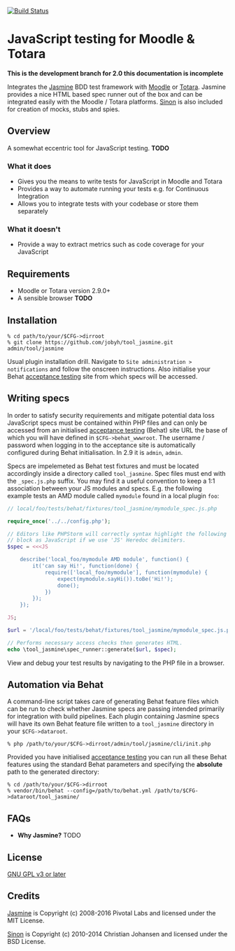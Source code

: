 [![Build Status](https://travis-ci.org/jobyh/tool_jasmine.svg?branch=2.0-development)](https://travis-ci.org/jobyh/tool_jasmine)

# JavaScript testing for Moodle & Totara

**This is the development branch for 2.0 this documentation is incomplete**

Integrates the [Jasmine](https://github.com/jasmine/jasmine) BDD test framework with [Moodle](https://moodle.org/) or [Totara](https://www.totaralms.com/). Jasmine provides a nice HTML based spec runner out of the box and can be integrated easily with the Moodle / Totara platforms. [Sinon](http://sinonjs.org/) is also included for creation of mocks, stubs and spies.

## Overview
A somewhat eccentric tool for JavaScript testing. **TODO**

### What it does
- Gives you the means to write tests for JavaScript in Moodle and Totara
- Provides a way to automate running your tests e.g. for Continuous Integration
- Allows you to integrate tests with your codebase or store them separately

### What it doesn't
- Provide a way to extract metrics such as code coverage for your JavaScript

## Requirements
- Moodle or Totara version 2.9.0+
- A sensible browser **TODO**

## Installation

```
% cd path/to/your/$CFG->dirroot
% git clone https://github.com/jobyh/tool_jasmine.git admin/tool/jasmine
```

Usual plugin installation drill. Navigate to `Site administration > notifications` and follow the onscreen instructions. Also initialise your Behat [acceptance testing](https://docs.moodle.org/dev/Running_acceptance_test) site from which specs will be accessed.

## Writing specs

In order to satisfy security requirements and mitigate potential data loss JavaScript specs must be contained within PHP files and can only be accessed from an initialised [acceptance testing](https://docs.moodle.org/dev/Running_acceptance_test) (Behat) site URL the base of which you will have defined in `$CFG->behat_wwwroot`. The username / password when logging in to the acceptance site is automatically configured during Behat initialisation. In 2.9 it is `admin`, `admin`.

Specs are impelemeted as Behat test fixtures and must be located accordingly inside a directory called `tool_jasmine`. Spec files must end with the `_spec.js.php` suffix. You may find it a useful convention to keep a 1:1 association between your JS modules and specs. E.g. the following example tests an AMD module called `mymodule` found in a local plugin `foo`: 

```php
// local/foo/tests/behat/fixtures/tool_jasmine/mymodule_spec.js.php

require_once('../../config.php');

// Editors like PHPStorm will correctly syntax highlight the following
// block as JavaScript if we use 'JS' Heredoc delimiters.
$spec = <<<JS

    describe('local_foo/mymodule AMD module', function() {
        it('can say Hi!', function(done) {
            require(['local_foo/mymodule'], function(mymodule) {
                expect(mymodule.sayHi()).toBe('Hi!');
                done();
            })
        });
    });

JS;

$url = '/local/foo/tests/behat/fixtures/tool_jasmine/mymodule_spec.js.php';

// Performs necessary access checks then generates HTML.
echo \tool_jasmine\spec_runner::generate($url, $spec);
```

View and debug your test results by navigating to the PHP file in a browser.

## Automation via Behat

A command-line script takes care of generating Behat feature files which can be run to check whether Jasmine specs are passing intended primarily for integration with build pipelines. Each plugin containing Jasmine specs will have its own Behat feature file written to a `tool_jasmine` directory in your `$CFG->dataroot`.

```
% php /path/to/your/$CFG->dirroot/admin/tool/jasmine/cli/init.php
```

Provided you have initialised [acceptance testing](https://docs.moodle.org/dev/Running_acceptance_test) you can run all these Behat features using the standard Behat parameters and specifying the **absolute** path to the generated directory:

```
% cd /path/to/your/$CFG->dirroot
% vendor/bin/behat --config=/path/to/behat.yml /path/to/$CFG->dataroot/tool_jasmine/
```

## FAQs
- **Why Jasmine?** TODO

## License
[GNU GPL v3 or later](http://www.gnu.org/copyleft/gpl.html)

## Credits
[Jasmine](https://github.com/jasmine/jasmine) is Copyright (c) 2008-2016 Pivotal Labs and licensed under the MIT License.

[Sinon](http://sinonjs.org/) is Copyright (c) 2010-2014 Christian Johansen and licensed under the BSD License.
